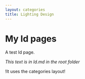 ```yaml
---
layout: categories
title: Lighting Design
---
```

# My ld pages

A test ld page.

_This text is in ld.md in the root folder_

!It uses the categories layout!
